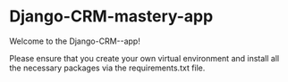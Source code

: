 # Django-CRM-mastery-app

Welcome to the Django-CRM--app!

Please ensure that you create your own virtual environment and install all the necessary packages via the requirements.txt file. 


